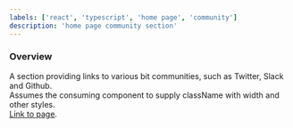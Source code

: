 ```yaml
---
labels: ['react', 'typescript', 'home page', 'community']
description: 'home page community section'
---
```


### Overview
  
A section providing links to various bit communities, such as Twitter, Slack and Github.  
Assumes the consuming component to supply className with width and other styles.  
[Link to page](https://bit.dev).